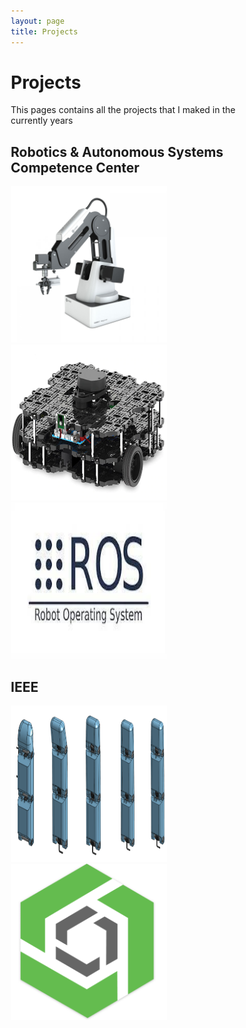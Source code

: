 ```yaml
---
layout: page
title: Projects
---
```

<html>
<head>
<style>
* {
  box-sizing: border-box;
}

.img-container {
  float: left;
  width: 33.33%;
  padding: 10px;
}

.clearfix::after {
  content: "";
  clear: both;
  display: table;
}
</style>
</head>
</html>

# Projects

This pages contains all the projects that I maked in the currently years

## Robotics & Autonomous Systems Competence Center

<body>
<div class="clearfix">
  <div class="img-container">
    <a href="https://tiago369.github.io/example/2022-01-07-dobot/">
      <img src="../assets/img/blog/dobot/dobot.jpg" alt="dobot" width="250px" height="250px">
    </a>
  </div>
  <div class="img-container">
    <a href="https://">
      <img src="../assets/img/blog/turtlebot/turtle.png" alt="turtle" width="250px" height="250px">
    </a>
  </div>
  <div class="img-container">
    <a href="https://">
      <img src="../assets/img/blog/desfioslab/ros.jpeg" alt="desafios" width="250px" height="250px">
    </a>
  </div>
</div>
</body>



## IEEE

<body>
<div class="clearfix">
  <div class="img-container">
    <a href="https://ieeecimatec.github.io/project-mao_espelhada/">
      <img src="../assets/img/blog/mirrodhand/cad.png" alt="hand" width="250px" height="250px">
    </a>
  </div>
  <div class="img-container">
    <a href="https://ieeecimatec.github.io/rasweekend/">
      <img src="../assets/img/blog/rasweek/onshape.png" alt="onshape" width="250px" height="250px">
    </a>
</div>


